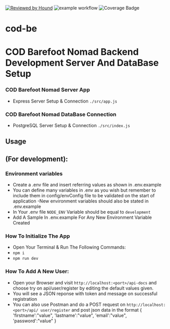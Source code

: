 [![Reviewed by Hound](https://img.shields.io/badge/Reviewed_by-Hound-8E64B0.svg)](https://houndci.com)
![example workflow](https://github.com/atlp-rwanda/cod-be/actions/workflows/node.js.yml/badge.svg)
![Coverage Badge](https://img.shields.io/endpoint?url=https://gist.githubusercontent.com/sergenm/fc852272be18bb21d4a7418ab58e2edc/raw/cod-be__pull_30.json)

# cod-be
# COD Barefoot Nomad Backend Development Server And DataBase Setup

### COD Barefoot Nomad Server App 
- Express Server Setup & Connection ```./src/app.js```
### COD Barefoot Nomad DataBase Connection
- PostgreSQL Server Setup & Connection ```./src/index.js```

## Usage
## (For development):

### Environment variables
- Create a .env file and insert referring values as shown in .env.example
- You can define many variables in .env as you wish but remember to include them in   config/envConfig file to be validated on the start of application
-New environment variables should also be stated in .env.example
- In Your .env file ```NODE_ENV``` Variable should be equal to ```development```
- Add A Sample In .env.example For Any New Environment Variable Created

### How To Initialize The App

- Open Your Terminal & Run The Following Commands:
- ```npm i```
- ```npm run dev```

### How To Add A New User: 
  - Open your Browser and visit ```http://localhost:<port>/api-docs``` and choose try on api/user/register by editing the default values given.
  - You will see a JSON reponse with token and message on successful registration
  - You can also use Postman and do a POST request on ```http://localhost:<port>/api/ user/register``` and post json data in the format 
  {
    'firstname':"value",
    'lastname':"value",
    'email':"value",
    'password':"value"
 }
 